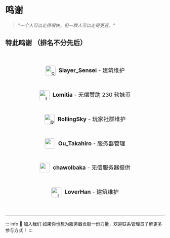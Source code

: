 # 鸣谢

> *"一个人可以走得很快，但一群人可以走得更远。"*

## 特此鸣谢 （排名不分先后）

<div style="text-align: center; margin: 3rem 0; line-height: 3; font-size: 1.1rem;">

<div style="display: flex; align-items: center; justify-content: center; margin-bottom: 1.5rem;">
<img src="https://api.mineatar.io/head/a17c4f0d-3951-416c-9603-b226c9753bfe?scale=2" alt="Slayer_Sensei" style="width: 32px; height: 32px; margin-right: 10px; border-radius: 4px;">
<span><strong>Slayer_Sensei</strong> - 建筑维护</span>
</div>

<div style="display: flex; align-items: center; justify-content: center; margin-bottom: 1.5rem;">
<img src="https://api.mineatar.io/head/93977860-e27c-4be8-ad74-18f5c63e9e3b?scale=2" alt="Lomitia" style="width: 32px; height: 32px; margin-right: 10px; border-radius: 4px;">
<span><strong>Lomitia</strong> - 无偿赞助 230 软妹币</span>
</div>

<div style="display: flex; align-items: center; justify-content: center; margin-bottom: 1.5rem;">
<img src="https://api.mineatar.io/head/63bb9196-cba2-43bb-a56a-4a371d6b1ab9?scale=2" alt="RollingSky" style="width: 32px; height: 32px; margin-right: 10px; border-radius: 4px;">
<span><strong>RollingSky</strong> - 玩家社群维护</span>
</div>

<div style="display: flex; align-items: center; justify-content: center; margin-bottom: 1.5rem;">
<img src="https://api.mineatar.io/head/9a7ed842-c7a1-4f05-98b8-a3b6fad399d0?scale=2" alt="Ou_Takahiro" style="width: 32px; height: 32px; margin-right: 10px; border-radius: 4px;">
<span><strong>Ou_Takahiro</strong> - 服务器管理</span>
</div>

<div style="display: flex; align-items: center; justify-content: center; margin-bottom: 1.5rem;">
<img src="https://api.mineatar.io/head/eecbc058-efde-42fd-acd9-1316a3368578?scale=2" alt="Ou_Takahiro" style="width: 32px; height: 32px; margin-right: 10px; border-radius: 4px;">
<span><strong>chawolbaka</strong> - 无偿服务器提供</span>
</div>

<div style="display: flex; align-items: center; justify-content: center; margin-bottom: 1.5rem;">
<img src="https://api.mineatar.io/head/73702cb2-b851-41e7-802d-6049af99d7de?scale=2" alt="LoverHan" style="width: 32px; height: 32px; margin-right: 10px; border-radius: 4px;">
<span><strong>LoverHan</strong> - 建筑维护</span>
</div>

</div>

---

::: info 💌 加入我们
如果你也想为服务器贡献一份力量，欢迎联系管理员了解更多参与方式！
:::

<div style="text-align: center; margin-top: 2rem; color: #666;">
</div>
<div style="text-align: center; margin-top: 2rem; color: #666;">
</div>
